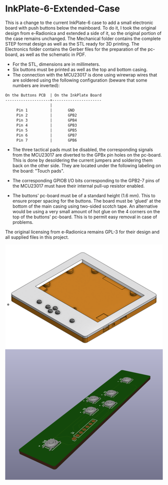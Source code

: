 # InkPlate-6-Extended-Case

This is a change to the current InkPlate-6 case to add a small electronic board with push buttons below the mainboard. To do it, I took the original design from e-Radionica and extended a side of it, so the original portion of the case remains unchanged. The Mechanical folder contains the complete STEP format design as well as the STL ready for 3D printing. The Electronics folder contains the Gerber files for the preparation of the pc-board, as well as the schematic in PDF. 

- For the STL, dimensions are in millimeters. 
- Six buttons must be printed as well as the top and bottom casing.
- The connection with the MCU23017 is done using wirewrap wires that are soldered using the following configuration (beware that some numbers are inverted):

```
On the Buttons PCB  | On the InkPlate Board
--------------------+----------------------
                    |
     Pin 1          |       GND           
     Pin 2          |       GPB2           
     Pin 3          |       GPB4
     Pin 4          |       GPB3
     Pin 5          |       GPB5
     Pin 6          |       GPB7
     Pin 7          |       GPB6
```

- The three tactical pads must be disabled, the corresponding signals from the MCU23017 are diverted to the GPBx pin holes on the pc-board. This is done by desoldering the current jumpers and soldering them back on the other side. They are located under the following labeling on the board: "Touch pads".

- The corresponding GPIOB I/O bits corresponding to the GPB2-7 pins of the MCU23017 must have their internal pull-up resistor enabled.

- The buttons' pc-board must be of a standard height (1.6 mm). This to ensure proper spacing for the buttons. The board must be 'glued' at the bottom of the main casing using two-sided scotch tape. An alternative would be using a very small amount of hot glue on the 4 corners on the top of the buttons' pc-board. This is to permit easy removal in case of problems.

The original licensing from e-Radionica remains GPL-3 for their design and all supplied files in this project.

<img src="Pictures/Inkplate_6_With_Mechanical_Buttons.png" alt="picture" width="600"/>
<img src="Pictures/Buttons 3D View.png" alt="picture" width="600"/>
